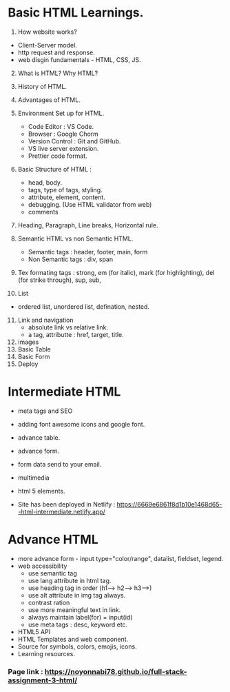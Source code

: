  # Basic HTML Learnings.
1. How website works?

- Client-Server model.
- http request and response. 
- web disgin fundamentals - HTML, CSS, JS. 

2. What is HTML? Why HTML?

3. History of HTML. 

4. Advantages of HTML.

5. Environment Set up for HTML.

     - Code Editor : VS Code.
     - Browser : Google Chorm
     - Version Control : Git and GitHub. 
     - VS live server extension.
     - Prettier code format. 

6. Basic Structure of HTML : 
     - head, body.
     - tags, type of tags, styling. 
     - attribute, element, content. 
     - debugging. (Use HTML validator from web)
     - comments
7.  Heading, Paragraph, Line breaks, Horizontal rule.
8. Semantic HTML vs non Semantic HTML.
   - Semantic tags : header, footer, main, form 
   - Non Semantic tags : div, span
9. Tex formating tags : strong, em (for italic), mark (for highlighting), del (for strike through), sup, sub, 
10. List
   - ordered list, unordered list, defination, nested. 
11. Link and navigation
    - absolute link vs relative link.
    - a tag, attributte : href, target, title. 
12. images
13. Basic Table
14. Basic Form
15. Deploy

# Intermediate HTML
- meta tags and SEO
- adding font awesome icons and google font. 
- advance table.
- advance form.
- form data send to your email. 
- multimedia
- html 5 elements.

- Site has been deployed in Netlify : https://6669e6861f8d1b10e1468d65--html-intermediate.netlify.app/

# Advance HTML

- more advance form - input type="color/range", datalist, fieldset, legend. 
- web accessibility
   - use semantic tag
   - use lang attribute in html tag. 
   - use heading tag in order (h1--> h2--> h3-->)
   - use alt attribute in img tag always. 
   - contrast ration
   - use more meaningful text in link. 
   - always maintain label(for) = input(id)
   - use meta tags : desc, keyword etc. 
- HTML5 API
- HTML Templates and web component.
- Source for symbols, colors, emojis, icons.
- Learning resources. 

### Page link : https://noyonnabi78.github.io/full-stack-assignment-3-html/
